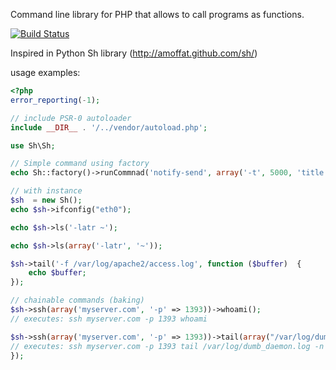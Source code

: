 Command line library for PHP that allows to call programs as functions.

[![Build Status](https://secure.travis-ci.org/gonzalo123/sh.png?branch=master)](https://travis-ci.org/gonzalo123/sh)

Inspired in Python Sh library (http://amoffat.github.com/sh/)

usage examples:

```php
<?php
error_reporting(-1);

// include PSR-0 autoloader
include __DIR__ . '/../vendor/autoload.php';

use Sh\Sh;

// Simple command using factory
echo Sh::factory()->runCommnad('notify-send', array('-t', 5000, 'title', 'HOLA'));

// with instance
$sh  = new Sh();
echo $sh->ifconfig("eth0");

echo $sh->ls('-latr ~');

echo $sh->ls(array('-latr', '~'));

$sh->tail('-f /var/log/apache2/access.log', function ($buffer)  {
    echo $buffer;
});

// chainable commands (baking)
$sh->ssh(array('myserver.com', '-p' => 1393))->whoami();
// executes: ssh myserver.com -p 1393 whoami

$sh->ssh(array('myserver.com', '-p' => 1393))->tail(array("/var/log/dumb_daemon.log", 'n' => 100));
// executes: ssh myserver.com -p 1393 tail /var/log/dumb_daemon.log -n 100
});
```